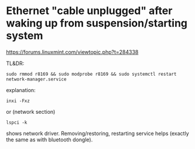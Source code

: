 # Ethernet "cable unplugged" after waking up from suspension/starting system

https://forums.linuxmint.com/viewtopic.php?t=284338

TL&DR:

```
sudo rmmod r8169 && sudo modprobe r8169 && sudo systemctl restart network-manager.service
```

explanation:

```
inxi -Fxz
```

or (network section)

```
lspci -k
```

shows network driver. Removing/restoring, restarting service helps (exactly the same as with bluetooth dongle).
